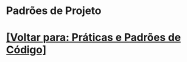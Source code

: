 # Padrões de Projeto

# [[Voltar para: Práticas e Padrões de Código]](../praticas-padroes-codigo.md)